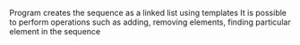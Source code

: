 Program creates the sequence as a linked list using templates
It is possible to perform operations such as adding, removing elements, finding particular element in the sequence
